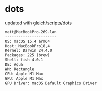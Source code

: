 # dots

updated with [gleich/scripts/dots](https://github.com/gleich/scripts/tree/main/dots)

```txt
matt@MacBookPro-269.lan 
----------------------- 
OS: macOS 15.4 arm64 
Host: MacBookPro18,4 
Kernel: Darwin 24.4.0 
Packages: 225 (brew) 
Shell: fish 4.0.1 
DE: Aqua 
WM: Rectangle 
CPU: Apple M1 Max 
GPU: Apple M1 Max 
GPU Driver: macOS Default Graphics Driver
```